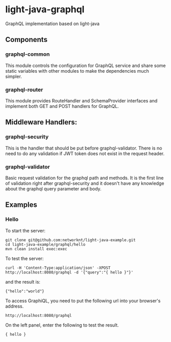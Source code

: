 # light-java-graphql
GraphQL implementation based on light-java

## Components

### graphql-common
This module controls the configuration for GraphQL service and share some static variables
with other modules to make the dependencies much simpler. 

### graphql-router
This module provides RouteHandler and SchemaProvider interfaces and implement both GET and
POST handlers for GraphQL. 

## Middleware Handlers:

### graphql-security
This is the handler that should be put before graphql-validator. There is no need to
do any validation if JWT token does not exist in the request header.

### graphql-validator
Basic request validation for the graphql path and methods. It is the first line of
validation right after graphql-security and it doesn't have any knowledge about the
graphql query parameter and body.

## Examples

### Hello

To start the server:

```
git clone git@github.com:networknt/light-java-example.git
cd light-java-example/graphql/hello
mvn clean install exec:exec
```

To test the server: 

```
curl -H 'Content-Type:application/json' -XPOST http://localhost:8080/graphql -d '{"query":"{ hello }"}'
```

and the result is:

```
{"hello":"world"}
```

To access GraphiQL, you need to put the following url into your browser's address.

```
http://localhost:8080/graphql
```

On the left panel, enter the following to test the result.
 
```
{ hello }
```

